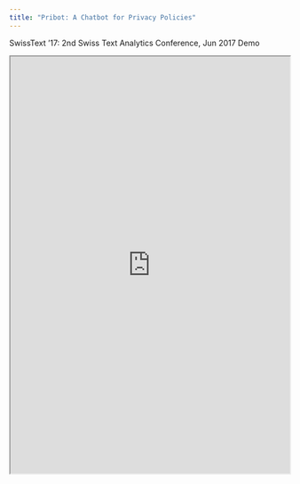 ```yaml
---
title: "Pribot: A Chatbot for Privacy Policies"
---
```


SwissText ’17: 2nd Swiss Text Analytics Conference, Jun 2017 Demo

<iframe height="750" width="100%" src="https://ewelton.github.io/ktest/wiki.html#Pribot:%20A%20Chatbot%20for%20Privacy%20Policies"></iframe>

